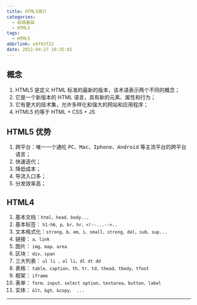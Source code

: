 ```yaml
---
title: HTML5简介
categories:
  - 前端基础
  - HTML5
tags:
  - HTML5
abbrlink: e6f83f22
date: 2022-04-27 10:35:02
---
```


## 概念

1. HTML5 是定义 HTML 标准的最新的版本，该术语表示两个不同的概念；
2. 它是一个新版本的 HTML 语言，具有新的元素、属性和行为；
3. 它有更大的技术集，允许多样化和强大的网站和应用程序；
4. HTML5 约等于 HTML + CSS + JS

## HTML5 优势

1. 跨平台：唯一一个通吃 <kbd>PC</kbd>、<kbd>Mac</kbd>、<kbd>Iphone</kbd>、<kbd>Android</kbd> 等主流平台的跨平台语言；
2. 快速迭代；
3. 降低成本；
4. 导流入口多；
5. 分发效率高；

## HTML4

1. 基本文档：`html、head、body...`
2. 基本标签： `h1-h6、p、br、hr、<!--...-->..`
3. 文本格式化：`strong、b、em、i、small、strong、del、sub、sup...`
4. 链接： `a、link`
5. 图片： `img、map、area`
6. 区块： `div、span`
7. 三大列表： `ul li 、ol li、dl dt dd`
8. 表格： `table、caption、th、tr、td、thead、tbody、tfoot`
9. 框架： `iframe`
10. 表单： `form、input、select option、textarea、button、label`
11. 实体： `&lt、&gt、&copy、 ...`

---
